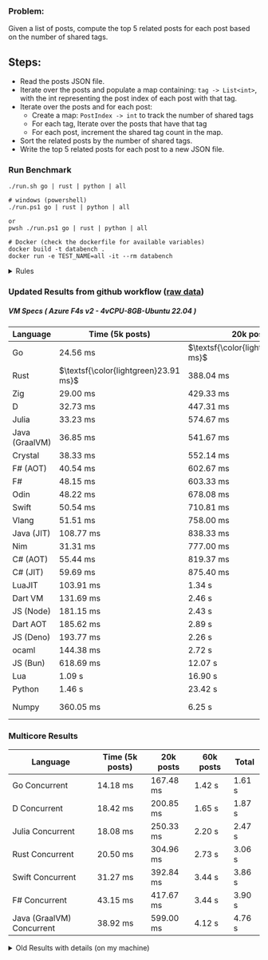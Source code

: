 ### Problem:

Given a list of posts, compute the top 5 related posts for each post based on the number of shared tags.

## Steps:

-   Read the posts JSON file.
-   Iterate over the posts and populate a map containing: `tag -> List<int>`, with the int representing the post index of each post with that tag.
-   Iterate over the posts and for each post:
    -   Create a map: `PostIndex -> int` to track the number of shared tags
    -   For each tag, Iterate over the posts that have that tag
    -   For each post, increment the shared tag count in the map.
-   Sort the related posts by the number of shared tags.
-   Write the top 5 related posts for each post to a new JSON file.

### Run Benchmark

```
./run.sh go | rust | python | all

# windows (powershell)
./run.ps1 go | rust | python | all

or
pwsh ./run.ps1 go | rust | python | all

# Docker (check the dockerfile for available variables)
docker build -t databench .
docker run -e TEST_NAME=all -it --rm databench
```

<details>
<summary> Rules </summary>

<h3>No:</h3>

-   FFI (including assembly inlining)
-   Unsafe code blocks
-   Custom benchmarking
-   Disabling runtime checks (bounds etc)
-   Specific hardware targeting

<h3>Must:</h3>

-   Support up to 100,000 posts
-   Parse json at runtime
-   Not hardcode number of posts
-   Support up to 100 tags
-   Use a stable release of the compiler/runtime
-   Represent tags as strings
</details>

### Updated Results from github workflow ([raw data](https://github.com/jinyus/related_post_gen/blob/main/raw_results.md))

##### VM Specs ( Azure F4s v2 - 4vCPU-8GB-Ubuntu 22.04 )

| Language       | Time (5k posts)                       | 20k posts                              | 60k posts                           | Total                     |
| -------------- | ------------------------------------- | -------------------------------------- | ----------------------------------- | ------------------------- |
| Go             | 24.56 ms                              | $\textsf{\color{lightgreen}371.67 ms}$ | $\textsf{\color{lightgreen}3.29 s}$ | 3.69 s                    |
| Rust           | $\textsf{\color{lightgreen}23.91 ms}$ | 388.04 ms                              | 3.45 s                              | 3.86 s                    |
| Zig            | 29.00 ms                              | 429.33 ms                              | 3.84 s                              | 4.30 s                    |
| D              | 32.73 ms                              | 447.31 ms                              | 3.89 s                              | 4.37 s                    |
| Julia          | 33.23 ms                              | 574.67 ms                              | 4.34 s                              | 4.94 s                    |
| Java (GraalVM) | 36.85 ms                              | 541.67 ms                              | 4.77 s                              | 5.34 s                    |
| Crystal        | 38.33 ms                              | 552.14 ms                              | 4.86 s                              | 5.45 s                    |
| F# (AOT)       | 40.54 ms                              | 602.67 ms                              | 5.20 s                              | 5.84 s                    |
| F#             | 48.15 ms                              | 603.33 ms                              | 5.26 s                              | 5.91 s                    |
| Odin           | 48.22 ms                              | 678.08 ms                              | 6.01 s                              | 6.73 s                    |
| Swift          | 50.54 ms                              | 710.81 ms                              | 6.20 s                              | 6.97 s                    |
| Vlang          | 51.51 ms                              | 758.00 ms                              | 6.65 s                              | 7.46 s                    |
| Java (JIT)     | 108.77 ms                             | 838.33 ms                              | 6.72 s                              | 7.66 s                    |
| Nim            | 31.31 ms                              | 777.00 ms                              | 7.30 s                              | 8.11 s                    |
| C# (AOT)       | 55.44 ms                              | 819.37 ms                              | 7.25 s                              | 8.12 s                    |
| C# (JIT)       | 59.69 ms                              | 875.40 ms                              | 7.79 s                              | 8.73 s                    |
| LuaJIT         | 103.91 ms                             | 1.34 s                                 | 12.10 s                             | 13.54 s                   |
| Dart VM        | 131.69 ms                             | 2.46 s                                 | 21.10 s                             | 23.69 s                   |
| JS (Node)      | 181.15 ms                             | 2.43 s                                 | 21.68 s                             | 24.28 s                   |
| Dart AOT       | 185.62 ms                             | 2.89 s                                 | 25.80 s                             | 28.87 s                   |
| JS (Deno)      | 193.77 ms                             | 2.26 s                                 | 27.36 s                             | 29.82 s                   |
| ocaml          | 144.38 ms                             | 2.72 s                                 | 33.93 s                             | 36.80 s                   |
| JS (Bun)       | 618.69 ms                             | 12.07 s                                | 109.45 s                            | 122.13 s                  |
| Lua            | 1.09 s                                | 16.90 s                                | 150.25 s                            | 168.25 s                  |
| Python         | 1.46 s                                | 23.42 s                                | 215.19 s                            | 240.07 s                  |
| Numpy          | 360.05 ms                             | 6.25 s                                 | 1.7976931348623156e+305 s           | 1.7976931348623156e+305 s |

### Multicore Results

| Language                  | Time (5k posts) | 20k posts | 60k posts | Total  |
| ------------------------- | --------------- | --------- | --------- | ------ |
| Go Concurrent             | 14.18 ms        | 167.48 ms | 1.42 s    | 1.61 s |
| D Concurrent              | 18.42 ms        | 200.85 ms | 1.65 s    | 1.87 s |
| Julia Concurrent          | 18.08 ms        | 250.33 ms | 2.20 s    | 2.47 s |
| Rust Concurrent           | 20.50 ms        | 304.96 ms | 2.73 s    | 3.06 s |
| Swift Concurrent          | 31.27 ms        | 392.84 ms | 3.44 s    | 3.86 s |
| F# Concurrent             | 43.15 ms        | 417.67 ms | 3.44 s    | 3.90 s |
| Java (GraalVM) Concurrent | 38.92 ms        | 599.00 ms | 4.12 s    | 4.76 s |

<details>
<summary> Old Results with details (on my machine) </summary>

| Language   | Processing Time | Total (+ I/O) | Details                                                                                                                                                                                                                                                                                         |
| ---------- | --------------- | ------------- | ----------------------------------------------------------------------------------------------------------------------------------------------------------------------------------------------------------------------------------------------------------------------------------------------- |
| Rust       | -               | 4.5s          | Initial                                                                                                                                                                                                                                                                                         |
| Rust v2    | -               | 2.60s         | Replace std HashMap with fxHashMap by [phazer99](https://www.reddit.com/r/rust/comments/16plgok/comment/k1rtr4x/?utm_source=share&utm_medium=web2x&context=3)                                                                                                                                   |
| Rust v3    | -               | 1.28s         | Preallocate and reuse map and unstable sort by [vdrmn](https://www.reddit.com/r/rust/comments/16plgok/comment/k1rzo7g/?utm_source=share&utm_medium=web2x&context=3) and [Darksonn](https://www.reddit.com/r/rust/comments/16plgok/comment/k1rzwdx/?utm_source=share&utm_medium=web2x&context=3) |
| Rust v4    | -               | 0.13s         | Use Post index as key instead of Pointer and Binary Heap by [RB5009](https://www.reddit.com/r/rust/comments/16plgok/comment/k1s5ea0/?utm_source=share&utm_medium=web2x&context=3)                                                                                                               |
| Rust v5    | 38ms            | 52ms          | Rm hashing from loop and use vec[count] instead of map[index]count by RB5009                                                                                                                                                                                                                    |
| Rust v6    | 23ms            | 36ms          | Optimized Binary Heap Ops by [scottlamb](https://github.com/jinyus/related_post_gen/pull/12)                                                                                                                                                                                                    |
| Rust Rayon | 9ms             | 22ms          | Parallelize by [masmullin2000](https://github.com/jinyus/related_post_gen/pull/4)                                                                                                                                                                                                               |
| Rust Rayon | 8ms             | 22ms          | Remove comparison out of hot loop                                                                                                                                                                                                                                                               |
| ⠀          | ⠀               | ⠀             | ⠀                                                                                                                                                                                                                                                                                               |
| Go         | -               | 1.5s          | Initial                                                                                                                                                                                                                                                                                         |
| Go v2      | -               | 80ms          | Add rust optimizations                                                                                                                                                                                                                                                                          |
| Go v3      | 56ms            | 70ms          | Use goccy/go-json                                                                                                                                                                                                                                                                               |
| Go v3      | 34ms            | 55ms          | Use generic binaryheap by [DrBlury](https://github.com/jinyus/related_post_gen/pull/7)                                                                                                                                                                                                          |
| Go v4      | 26ms            | 50ms          | Replace binary heap with custom priority queue                                                                                                                                                                                                                                                  |
| Go v5      | 20ms            | 43ms          | Remove comparison out of hot loop                                                                                                                                                                                                                                                               |
| Go Con     | 10ms            | 33ms          | Go concurrency by [tirprox](https://github.com/jinyus/related_post_gen/pull/17) and [DrBlury](https://github.com/jinyus/related_post_gen/pull/8)                                                                                                                                                |
| Go Con v2  | 5ms             | 29ms          | Use arena, use waitgroup, rm binheap by [DrBlury](https://github.com/jinyus/related_post_gen/pull/20)                                                                                                                                                                                           |
| ⠀          | ⠀               | ⠀             | ⠀                                                                                                                                                                                                                                                                                               |
| Python     | -               | 7.81s         | Initial                                                                                                                                                                                                                                                                                         |
| Python v2  | 1.35s           | 1.53s         | Add rust optimizations by [dave-andersen](https://github.com/jinyus/related_post_gen/pull/10)                                                                                                                                                                                                   |
| Numpy      | 0.57s           | 0.85s         | Numpy implementation by [Copper280z](https://github.com/jinyus/related_post_gen/pull/11)                                                                                                                                                                                                        |
| ⠀          | ⠀               | ⠀             | ⠀                                                                                                                                                                                                                                                                                               |
| Crystal    | 50ms            | 96ms          | Inital w/ previous optimizations                                                                                                                                                                                                                                                                |
| Crystal v2 | 33ms            | 72ms          | Replace binary heap with custom priority queue                                                                                                                                                                                                                                                  |
| ⠀          | ⠀               | ⠀             | ⠀                                                                                                                                                                                                                                                                                               |
| Odin       | 110ms           | 397ms         | Ported from golang code                                                                                                                                                                                                                                                                         |
| Odin v2    | 104ms           | 404ms         | Remove comparison out of hot loop                                                                                                                                                                                                                                                               |
| ⠀          | ⠀               | ⠀             | ⠀                                                                                                                                                                                                                                                                                               |
| Dart VM    | 125ms           | 530ms         | Ported from golang code                                                                                                                                                                                                                                                                         |
| Dart bin   | 274ms           | 360ms         | Compiled executable                                                                                                                                                                                                                                                                             |
| ⠀          | ⠀               | ⠀             | ⠀                                                                                                                                                                                                                                                                                               |
| Vlang      | 339ms           | 560ms         | Ported from golang code                                                                                                                                                                                                                                                                         |
| ⠀          | ⠀               | ⠀             | ⠀                                                                                                                                                                                                                                                                                               |
| Zig        | 80ms            | 110ms         | Provided by [akhildevelops](https://github.com/jinyus/related_post_gen/pull/30)                                                                                                                                                                                                                 |

</details>
